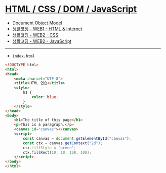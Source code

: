 # [HTML / CSS / DOM / JavaScript](https://developer.mozilla.org/ko/)
- [Document Object Model](https://en.wikipedia.org/wiki/Document_Object_Model)
- [생활코딩 - WEB1 - HTML & Internet](https://opentutorials.org/course/3084) 
- [생활코딩 - WEB2 -  CSS](https://opentutorials.org/course/3086)
- [생활코딩 - WEB2 - JavaScript](https://opentutorials.org/course/3085)


---


- `index.html`

```html
<!DOCTYPE html>
<html>
<head>
    <meta charset="UTF-8">
    <title>HTML 연습</title>
    <style>
        h1 {
            color: blue;
        }
    </style>
</head>
<body>
    <h1>The title of this page</h1>
    <p>This is a paragraph.</p>
    <canvas id="canvas"></canvas>
    <script>
        const canvas = document.getElementById("canvas");
        const ctx = canvas.getContext("2d");
        ctx.fillStyle = "green";
        ctx.fillRect(10, 10, 150, 100);
    </script>
</body>
</html>
```
